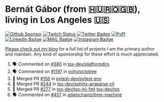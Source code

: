 # Bernát Gábor (from 🇭🇺🇷🇴🇬🇧), living in Los Angeles 🇺🇸

[![Github Sponsor](https://img.shields.io/static/v1?label=Sponsor&message=%E2%9D%A4&logo=GitHub&link=https://github.com/sponsors/gaborbernat&style=flat-square)](https://github.com/sponsors/gaborbernat)
[![Twitch Status](https://img.shields.io/twitch/status/gaborbernat?style=flat-square)](https://www.twitch.tv/gaborbernat)
[![Twitter Badge](https://img.shields.io/badge/-@gjbernat-1ca0f1?style=flat-square&labelColor=1ca0f1&logo=twitter&logoColor=white&link=https://twitter.com/gjbernat)](https://twitter.com/gjbernat)
[![PyPI](https://img.shields.io/badge/-gaborbernat-0073b7?style=flat-square&logo=Python&logoColor=white&link=https://pypi.org/user/gaborbernat/)](https://pypi.org/user/gaborbernat/)
[![Linkedin Badge](https://img.shields.io/badge/-gaborbernat-blue?style=flat-square&logo=Linkedin&logoColor=white&link=https://www.linkedin.com/in/gaborbernat/)](https://www.linkedin.com/in/gaborbernat/)
[![MAIL Badge](https://img.shields.io/badge/-gaborjbernat@gmail.com-c14438?style=flat-square&logo=Gmail&logoColor=white&link=mailto:gaborjbernat@gmail.com)](mailto:gaborjbernat@gmail.com)
[![Instagram Badge](https://img.shields.io/badge/-@gabor__bernat-845EC2?style=flat-square&labelColor=white&logo=Instagram&link=https://instagram.com/gabor_bernat/)](https://instagram.com/gabor_bernat)

[Please check out my blog](https://bernat.tech/about/) for a full list of projects I am the primary author and maintain.
Any kind of sponsorship for these effort is much appreciated.

<!--START_SECTION:activity-->

1. 🗣 Commented on [#380](https://github.com/tox-dev/platformdirs/pull/380#issuecomment-3264446750) in [tox-dev/platformdirs](https://github.com/tox-dev/platformdirs)
2. 🗣 Commented on [#1197](https://github.com/ovity/octotree/issues/1197#issuecomment-3264441001) in [ovity/octotree](https://github.com/ovity/octotree)
3. 🎉 Merged PR [#156](https://github.com/pytest-dev/pytest-env/pull/156) in [pytest-dev/pytest-env](https://github.com/pytest-dev/pytest-env)
4. 🎉 Merged PR [#244](https://github.com/tox-dev/sphinx-argparse-cli/pull/244) in [tox-dev/sphinx-argparse-cli](https://github.com/tox-dev/sphinx-argparse-cli)
5. 🎉 Merged PR [#277](https://github.com/tox-dev/tox-ini-fmt/pull/277) in [tox-dev/tox-ini-fmt](https://github.com/tox-dev/tox-ini-fmt)
   [tox-dev/tox](https://github.com/tox-dev/tox)
5. 🗣 Commented on [#457](https://github.com/adamchainz/time-machine/pull/457#issuecomment-2197730644) in
[adamchainz/time-machine](https://github.com/adamchainz/time-machine)
<!--END_SECTION:activity-->
